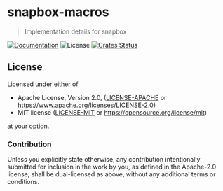 # snapbox-macros

> Implementation details for snapbox

[![Documentation](https://img.shields.io/badge/docs-master-blue.svg)][Documentation]
![License](https://img.shields.io/crates/l/snapbox.svg)
[![Crates Status](https://img.shields.io/crates/v/snapbox.svg)](https://crates.io/crates/snapbox)

## License

Licensed under either of

* Apache License, Version 2.0, ([LICENSE-APACHE](LICENSE-APACHE) or <https://www.apache.org/licenses/LICENSE-2.0>)
* MIT license ([LICENSE-MIT](LICENSE-MIT) or <https://opensource.org/license/mit>)

at your option.

### Contribution

Unless you explicitly state otherwise, any contribution intentionally
submitted for inclusion in the work by you, as defined in the Apache-2.0
license, shall be dual-licensed as above, without any additional terms or
conditions.

[Crates.io]: https://crates.io/crates/snapbox
[Documentation]: https://docs.rs/snapbox
